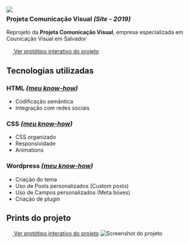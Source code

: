 

<img src="http://velameweb.com.br/git/config/images/monitor.png" align="left" />


<h3>Projeta Comunicação Visual <em>(Site - 2019)</em></h3>

<p>Reprojeto da <strong>Projeta Comunicação Visual</strong>, empresa especializada em Counicação Visual em Salvador</p>

<p>
  <a href="http://velameweb.com.br/projetos-sites/projeta-2020/" target="_blank">
    <img src="https://cdn0.iconfinder.com/data/icons/entypo/80/link5-64.png" alt="" width="16px"> Ver protótipo interativo do projeto
  </a>
</p>

<h2>Tecnologias utilizadas</h2>

<h3>HTML <em>(<a href="#">meu know-how</a>)</em></h3>
<ul>
    <li>Codificação semântica</li>
    <li>Integração com redes sociais</li>
</ul>

<h3>CSS <em>(<a href="#">meu know-how</a>)</em></h3>
<ul>
    <li>CSS organizado</li>
    <li>Responsividade</li>
    <li>Animations</li>
</ul>

<h3>Wordpress <em>(<a href="#">meu know-how</a>)</em></h3>
<ul>
    <li>Criação do tema</li>
    <li>Uso de Posts personalizados (Custom posts)</li>
    <li>Uso de Campos personalizados (Meta boxes)</li>
    <li>Criação de plugin</li>
</ul>

<h2>Prints do projeto</h2>
<a href="#"><img src="https://cdn0.iconfinder.com/data/icons/entypo/80/link5-64.png" alt="" width="16px"> Ver protótipo interativo do projeto</a>
<img src="http://velameweb.com.br/projetos-sites/projeta-2020/screenshot.png" alt="Screenshot do projeto">

